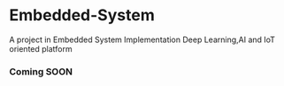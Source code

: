 # Embedded-System
A project in Embedded System 
Implementation Deep Learning,AI and IoT oriented platform
### Coming SOON
